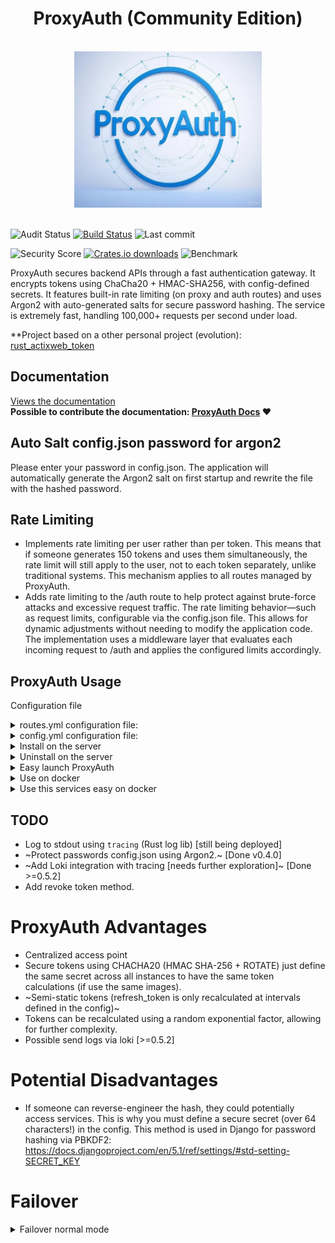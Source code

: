 
<div align="center">
<h1>ProxyAuth (Community Edition)</h1>
<br>
<img src='images/logo.jpg' width="300px" height="250px"/>
</div>
<br>

![Audit Status](https://github.com/ProxyAuth/ProxyAuth/actions/workflows/audit.yml/badge.svg)
[![Build Status](https://github.com/ProxyAuth/ProxyAuth/actions/workflows/proxyauth.yml/badge.svg)](https://github.com/vBlackOut/ProxyAuth/actions/workflows/proxyauth.yml)
![Last commit](https://img.shields.io/github/last-commit/ProxyAuth/ProxyAuth)

![Security Score](https://img.shields.io/badge/SECURITY%20SCORE-92%2F100-blue?style=for-the-badge&logo=rust)
[![Crates.io downloads](https://img.shields.io/crates/d/proxyauth?style=for-the-badge)](https://crates.io/crates/proxyauth)
![Benchmark](https://img.shields.io/badge/benchmark-+150_000req/s-blue?style=for-the-badge&logo=rust "Benchmark proxyauth on server")


ProxyAuth secures backend APIs through a fast authentication gateway.
It encrypts tokens using ChaCha20 + HMAC-SHA256, with config-defined secrets.
It features built-in rate limiting (on proxy and auth routes) and uses Argon2 with auto-generated salts for secure password hashing.
The service is extremely fast, handling 100,000+ requests per second under load.  

**Project based on a other personal project (evolution): <a href="https://github.com/vBlackOut/rust_actixweb_token">rust_actixweb_token</a>

## Documentation
<a href="http://proxyauth.app">Views the documentation</a>  
<b>Possible to contribute the documentation: <a href="https://github.com/vBlackOut/ProxyAuth-Docs">ProxyAuth Docs</a> </b> :heart:

## Auto Salt config.json password for argon2
Please enter your password in config.json. The application will automatically generate the Argon2 salt on first startup and rewrite the file with the hashed password.

## Rate Limiting
- Implements rate limiting per user rather than per token.
This means that if someone generates 150 tokens and uses them simultaneously, the rate limit will still apply to the user, not to each token separately, unlike traditional systems.
This mechanism applies to all routes managed by ProxyAuth.
- Adds rate limiting to the /auth route to help protect against brute-force attacks and excessive request traffic.
The rate limiting behavior—such as request limits, configurable via the config.json file.
This allows for dynamic adjustments without needing to modify the application code.
The implementation uses a middleware layer that evaluates each incoming request to /auth and applies the configured limits accordingly.

## ProxyAuth Usage

Configuration file

<details>
<summary>routes.yml configuration file:</summary>

```
routes:
  - prefix: "/redoc"
    target: "http://127.0.0.1:8000/redoc"
    secure: false

  - prefix: "/api_test/openapi.json"
    target: "http://localhost:8000/api_test/openapi.json"
    secure: false

  - prefix: "/api_test"
    target: "http://localhost:8000/api_test"
    username: ["admin", "alice1", "alice15", "alice30"]
    proxy: true/false # --> configure proxy
    proxy_config: "http://myproxyurl:8888" # --> pass via proxy for call the target.
    cert: {"file": "certificat.pk12", "password": "1234"} # /!\ this fonctionnality is experimental untested version 0.5.0 /!\
```
</details>

<details>
<summary>config.yml configuration file:</summary>

```
{
  "token_expiry_seconds": 3600,
  "secret": "supersecretvalue",
  "host": "127.0.0.1",
  "port": 8080,
  log: {"type": "local"}, --> use for loki {"type": "loki", "host": "http://host_loki:port"}
  "ratelimit_proxy": {
    "burst": 100,
    "block_delay": 500,
    "requests_per_second": 10
  },
  "ratelimit_auth": {
    "burst": 10,
    "block_delay": 500,
    "requests_per_second": 10
  },
  "worker": 4,
  "users": [
    { "username": "admin", "password": "admin123" },
    { "username": "bob", "password": "bobpass" },
    { "username": "alice1", "password": "alicepass" }
  ]
}
```
</details>

<details>
<summary>Install on the server</summary>

```
curl -fsSL https://proxyauth.app/sh/install | bash
```
</details>
<details>
<summary>Uninstall on the server</summary>

```
curl -fsSL https://proxyauth.app/sh/uninstall | bash
```
</details>

<details>
<summary>Easy launch ProxyAuth</summary>

```
sudo systemd start proxyauth
```
</details>

<details>
  <summary>Use on docker</summary>

  ```
  docker compose build
  docker compose up -d
  ```
</details>

<details>
  <summary>Use this services easy on docker</summary>

  <br>Change configuration on docker-compose.yml overwrite configuration

  ```
  volumes:
    - ./config/config.json:/app/config/config.json
    - ./config/routes.yml:/app/config/routes.yml
  ```

restart container
```
docker compose restart
```

</details>

## TODO
- Log to stdout using `tracing` (Rust log lib) [still being deployed]
- ~Protect passwords config.json using Argon2.~ [Done v0.4.0]
- ~Add Loki integration with tracing [needs further exploration]~ [Done >=0.5.2]
- Add revoke token method.

# ProxyAuth Advantages
- Centralized access point
- Secure tokens using CHACHA20 (HMAC SHA-256 + ROTATE)
  just define the same secret across all instances to have the same token calculations (if use the same images).
- ~Semi-static tokens (refresh_token is only recalculated at intervals defined in the config)~
- Tokens can be recalculated using a random exponential factor, allowing for further complexity.
- Possible send logs via loki [>=0.5.2]  

# Potential Disadvantages
- If someone can reverse-engineer the hash, they could potentially access services.
  This is why you must define a secure secret (over 64 characters!) in the config.
  This method is used in Django for password hashing via PBKDF2:
  https://docs.djangoproject.com/en/5.1/ref/settings/#std-setting-SECRET_KEY

# Failover
<details>
<summary>Failover normal mode</summary>
<img height="300px" height="300px" src="https://proxyauth.app/static/images/fail_over.png">
<details>

<details>
<summary>Failover over mode proxy</summary>
<img height="300px" height="300px" src="https://proxyauth.app/static/images/fail_over__proxy.png">
</details>

## ProxyAuth Structure
The server behaves like an authentication proxy.

Refresh token route:
```mermaid
sequenceDiagram
    autonumber
    participant C as Client
    participant P as ProxyAuth

    C->>+P: POST http://127.0.0.1:8080/auth<br>-H "Content-Type: application/json"<br>-d {"username": "user", "password": "pass"}
    P->>+P: Check credential
    P->>+C: return json format <br>{"expires_at":"2025-04-12 16:15:20","token":"4GJeCUwOzILd..."}
```

#### Scenario 1: Valid Token
```mermaid
sequenceDiagram
    autonumber
    participant C as Client
    participant P as ProxyAuth
    participant A as API/Service

    C->>+P: Send token Header <br> -X POST http://127.0.0.1:8080/api -H "Content-Type: application/json" <br>-H "Authorization: Bearer UmbC0ZgATdXE..." -d {"data": "test"}
    P->>+P: Check token send by client
    P->>+A: Forward original request <br> POST http://192.168.1.80/api_test <br>-H "Content-Type: application/json" <br>-d {"data": "test"}
    A-->>-P: Response
    P-->>-C: Response
```

#### Scenario 2: Invalid Token
```mermaid
sequenceDiagram
    autonumber
    participant C as Client
    participant P as ProxyAuth
    participant E as API/Service

    C->>+P: Send token Header<br> -H "Authorization: Bearer UmbC0ZgATdXE..."
    P->>+P: Check token send by client
    P-->>-C: Invalid Token
    Note over E: No external request made
```

This application allows applying global authentication tokens to any application, removing the need for them to implement token validation themselves, which simplifies future development.
